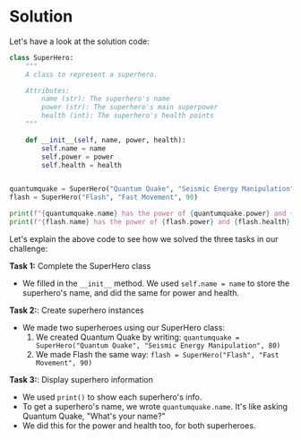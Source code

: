 
# Solution

Let's have a look at the solution code:
```python
class SuperHero:
    """
    A class to represent a superhero.

    Attributes:
        name (str): The superhero's name
        power (str): The superhero's main superpower
        health (int): The superhero's health points
    """

    def __init__(self, name, power, health):
        self.name = name
        self.power = power
        self.health = health


quantumquake = SuperHero("Quantum Quake", "Seismic Energy Manipulation", 80)
flash = SuperHero("Flash", "Fast Movement", 90)

print(f"{quantumquake.name} has the power of {quantumquake.power} and {quantumquake.health} health.")
print(f"{flash.name} has the power of {flash.power} and {flash.health} health.")
```

Let's explain the above code to see how we solved the three tasks in our challenge:

**Task 1:** Complete the SuperHero class
- We filled in the `__init__` method. We used `self.name = name` to store the superhero's name, and did the same for power and health.

**Task 2:**: Create superhero instances
- We made two superheroes using our SuperHero class:
  1. We created Quantum Quake by writing: `quantumquake = SuperHero("Quantum Quake", "Seismic Energy Manipulation", 80)`
  2. We made Flash the same way: `flash = SuperHero("Flash", "Fast Movement", 90)`

**Task 3:**: Display superhero information
- We used `print()` to show each superhero's info.
- To get a superhero's name, we wrote `quantumquake.name`. It's like asking Quantum Quake, "What's your name?"
- We did this for the power and health too, for both superheroes.
